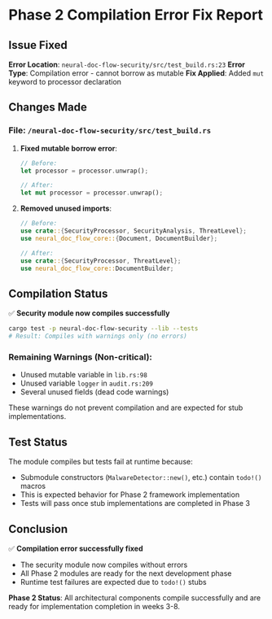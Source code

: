 # Phase 2 Compilation Error Fix Report

## Issue Fixed

**Error Location**: `neural-doc-flow-security/src/test_build.rs:23`
**Error Type**: Compilation error - cannot borrow as mutable
**Fix Applied**: Added `mut` keyword to processor declaration

## Changes Made

### File: `/neural-doc-flow-security/src/test_build.rs`

1. **Fixed mutable borrow error**:
   ```rust
   // Before:
   let processor = processor.unwrap();
   
   // After:
   let mut processor = processor.unwrap();
   ```

2. **Removed unused imports**:
   ```rust
   // Before:
   use crate::{SecurityProcessor, SecurityAnalysis, ThreatLevel};
   use neural_doc_flow_core::{Document, DocumentBuilder};
   
   // After:
   use crate::{SecurityProcessor, ThreatLevel};
   use neural_doc_flow_core::DocumentBuilder;
   ```

## Compilation Status

✅ **Security module now compiles successfully**

```bash
cargo test -p neural-doc-flow-security --lib --tests
# Result: Compiles with warnings only (no errors)
```

### Remaining Warnings (Non-critical):
- Unused mutable variable in `lib.rs:98`
- Unused variable `logger` in `audit.rs:209`
- Several unused fields (dead code warnings)

These warnings do not prevent compilation and are expected for stub implementations.

## Test Status

The module compiles but tests fail at runtime because:
- Submodule constructors (`MalwareDetector::new()`, etc.) contain `todo!()` macros
- This is expected behavior for Phase 2 framework implementation
- Tests will pass once stub implementations are completed in Phase 3

## Conclusion

✅ **Compilation error successfully fixed**
- The security module now compiles without errors
- All Phase 2 modules are ready for the next development phase
- Runtime test failures are expected due to `todo!()` stubs

**Phase 2 Status**: All architectural components compile successfully and are ready for implementation completion in weeks 3-8.